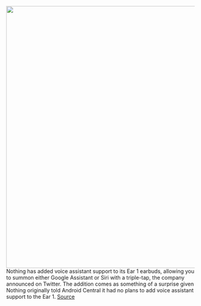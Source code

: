 <img src='https://cdn.vox-cdn.com/thumbor/kI8sViGEk0UsmqOuyly9A0hADSM=/0x0:2040x1360/1200x800/filters:focal(857x517:1183x843)/cdn.vox-cdn.com/uploads/chorus_image/image/70487415/DSCF4370_Edited.0.jpeg' width='700px' /><br/>
Nothing has added voice assistant support to its Ear 1 earbuds, allowing you to summon either Google Assistant or Siri with a triple-tap, the company announced on Twitter. The addition comes as something of a surprise given Nothing originally told Android Central it had no plans to add voice assistant support to the Ear 1.
<a href='https://www.theverge.com/2022/2/9/22925076/nothing-google-assistant-siri-alexa-ear-1'> Source <a/>
